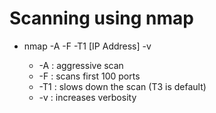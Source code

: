 # Scanning using nmap

- nmap -A -F -T1 [IP Address] -v

    - -A : aggressive scan
    - -F : scans first 100 ports
    - -T1 : slows down the scan (T3 is default)
    - -v : increases verbosity
